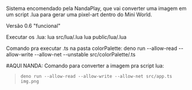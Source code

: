 Sistema encomendado pela NandaPlay, que vai converter uma imagem em um script .lua para gerar uma pixel-art dentro do Mini World.

Versão 0.6 "funcional"

Executar os .lua:
lua src/lua/.lua
lua public/lua/.lua

Comando pra executar .ts na pasta colorPalette:
deno run --allow-read --allow-write --allow-net --unstable src/colorPalette/.ts

#AQUI NANDA:
Comando para converter a imagem pra script lua:
> `deno run --allow-read --allow-write --allow-net src/app.ts img.png`